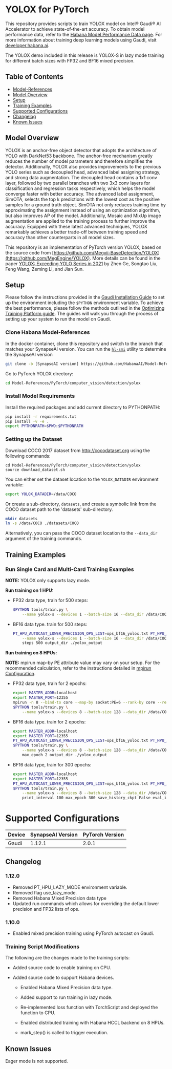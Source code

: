 # YOLOX for PyTorch
This repository provides scripts to train YOLOX model on Intel® Gaudi® AI Accelerator to achieve state-of-the-art
accuracy. To obtain model performance data, refer to the [Habana Model Performance Data page](https://developer.habana.ai/resources/habana-training-models/#performance).
For more information about training deep learning models using Gaudi, visit [developer.habana.ai](https://developer.habana.ai/resources/).

The YOLOX demo included in this release is YOLOX-S in lazy mode training for different batch sizes with
FP32 and BF16 mixed precision.

## Table of Contents
- [Model-References](../../../../README.md)
- [Model Overview](#model-overview)
- [Setup](#setup)
- [Training Examples](#training-examples)
- [Supported Configurations](#supported-configurations)
- [Changelog](#changelog)
- [Known Issues](#known-issues)


## Model Overview

YOLOX is an anchor-free object detector that adopts the architecture of YOLO with DarkNet53 backbone.
The anchor-free mechanism greatly reduces the number of model parameters and therefore simplifies the
detector. Additionally, YOLOX also provides improvements to the previous YOLO series such as decoupled head,
advanced label assigning strategy, and strong data augmentation. The decoupled head contains a 1x1 conv
layer, followed by two parallel branches with two 3x3 conv layers for classification and regression tasks
respectively, which helps the model converge faster with better accuracy. The advanced label assignment,
SimOTA, selects the top k predictions with the lowest cost as the positive samples for a ground truth object.
SimOTA not only reduces training time by approximating the assignment instead of using an optimization
algorithm, but also improves AP of the model. Additionally, Mosaic and MixUp image augmentation are applied
to the training process to further improve the accuracy. Equipped with these latest advanced techniques,
YOLOX remarkably achieves a better trade-off between training speed and accuracy than other counterparts
in all model sizes.

This repository is an implementation of PyTorch version YOLOX, based on the source code from [https://github.com/Megvii-BaseDetection/YOLOX](https://github.com/MegEngine/YOLOX).
More details can be found in the paper [YOLOX: Exceeding YOLO Series in 2021](https://arxiv.org/abs/2107.08430) by Zhen Ge, Songtao Liu,
Feng Wang, Zeming Li, and Jian Sun.


## Setup
Please follow the instructions provided in the [Gaudi Installation Guide](https://docs.habana.ai/en/latest/Installation_Guide/index.html) 
to set up the environment including the `$PYTHON` environment variable. To achieve the best performance, please follow the methods outlined in the [Optimizing Training Platform guide](https://docs.habana.ai/en/latest/PyTorch/Model_Optimization_PyTorch/Optimization_in_Training_Platform.html).
The guides will walk you through the process of setting up your system to run the model on Gaudi.  

### Clone Habana Model-References
In the docker container, clone this repository and switch to the branch that
matches your SynapseAI version. You can run the
[`hl-smi`](https://docs.habana.ai/en/latest/Management_and_Monitoring/System_Management_Tools_Guide/System_Management_Tools.html#hl-smi-utility-options) utility to determine the SynapseAI version

```bash
git clone -b [SynapseAI version] https://github.com/HabanaAI/Model-References
```

Go to PyTorch YOLOX directory:
```bash
cd Model-References/PyTorch/computer_vision/detection/yolox
```

### Install Model Requirements
Install the required packages and add current directory to PYTHONPATH:

```bash
pip install -r requirements.txt
pip install -v -e .
export PYTHONPATH=$PWD:$PYTHONPATH
```

### Setting up the Dataset
Download COCO 2017 dataset from http://cocodataset.org using the following commands:

```
cd Model-References/PyTorch/computer_vision/detection/yolox
source download_dataset.sh
```

You can either set the dataset location to the `YOLOX_DATADIR` environment variable:

```bash
export YOLOX_DATADIR=/data/COCO
```

Or create a sub-directory, `datasets`, and create a symbolic link from the COCO dataset path to the 'datasets' sub-directory.

```bash
mkdir datasets
ln -s /data/COCO ./datasets/COCO
```

Alternatively, you can pass the COCO dataset location to the `--data_dir` argument of the training commands.

## Training Examples
### Run Single Card and Multi-Card Training Examples
**NOTE:** YOLOX only supports lazy mode.

**Run training on 1 HPU:**
* FP32 data type, train for 500 steps:
    ```bash
    $PYTHON tools/train.py \
        --name yolox-s --devices 1 --batch-size 16 --data_dir /data/COCO --hpu steps 500 output_dir ./yolox_output
    ```

* BF16 data type. train for 500 steps:
    ```bash
    PT_HPU_AUTOCAST_LOWER_PRECISION_OPS_LIST=ops_bf16_yolox.txt PT_HPU_AUTOCAST_FP32_OPS_LIST=ops_fp32_yolox.txt $PYTHON tools/train.py \
        --name yolox-s --devices 1 --batch-size 16 --data_dir /data/COCO --hpu --autocast \
        steps 500 output_dir ./yolox_output
    ```

**Run training on 8 HPUs:**

**NOTE:** mpirun map-by PE attribute value may vary on your setup. For the recommended calculation, refer to the instructions detailed in [mpirun Configuration](https://docs.habana.ai/en/latest/PyTorch/PyTorch_Scaling_Guide/DDP_Based_Scaling.html#mpirun-configuration).

* FP32 data type, train for 2 epochs:
    ```bash
    export MASTER_ADDR=localhost
    export MASTER_PORT=12355
    mpirun -n 8 --bind-to core --map-by socket:PE=6 --rank-by core --report-bindings --allow-run-as-root \
    $PYTHON tools/train.py \
        --name yolox-s --devices 8 --batch-size 128 --data_dir /data/COCO --hpu max_epoch 2 output_dir ./yolox_output
    ```

* BF16 data type. train for 2 epochs:
    ```bash
    export MASTER_ADDR=localhost
    export MASTER_PORT=12355
    PT_HPU_AUTOCAST_LOWER_PRECISION_OPS_LIST=ops_bf16_yolox.txt PT_HPU_AUTOCAST_FP32_OPS_LIST=ops_fp32_yolox.txt mpirun -n 8 --bind-to core --map-by socket:PE=6 --rank-by core --report-bindings --allow-run-as-root \
    $PYTHON tools/train.py \
        --name yolox-s --devices 8 --batch-size 128 --data_dir /data/COCO --hpu --autocast\
        max_epoch 2 output_dir ./yolox_output
    ```

* BF16 data type, train for 300 epochs:
    ```bash
    export MASTER_ADDR=localhost
    export MASTER_PORT=12355
    PT_HPU_AUTOCAST_LOWER_PRECISION_OPS_LIST=ops_bf16_yolox.txt PT_HPU_AUTOCAST_FP32_OPS_LIST=ops_fp32_yolox.txt mpirun -n 8 --bind-to core --map-by socket:PE=6 --rank-by core --report-bindings --allow-run-as-root \
    $PYTHON tools/train.py \
        --name yolox-s --devices 8 --batch-size 128 --data_dir /data/COCO --hpu --autocast \
        print_interval 100 max_epoch 300 save_history_ckpt False eval_interval 300 output_dir ./yolox_output
    ```

# Supported Configurations
| Device | SynapseAI Version | PyTorch Version |
|--------|-------------------|-----------------|
| Gaudi  | 1.12.1             | 2.0.1          |

## Changelog
### 1.12.0
* Removed PT_HPU_LAZY_MODE environment variable.
* Removed flag use_lazy_mode.
* Removed Habana Mixed Precision data type
* Updated run commands which allows for overriding the default lower precision and FP32 lists of ops.

### 1.10.0
* Enabled mixed precision training using PyTorch autocast on Gaudi.
### Training Script Modifications
The following are the changes made to the training scripts:

* Added source code to enable training on CPU.
* Added source code to support Habana devices.

   * Enabled Habana Mixed Precision data type.

   * Added support to run training in lazy mode.

   * Re-implemented loss function with TorchScript and deployed the function to CPU.

   * Enabled distributed training with Habana HCCL backend on 8 HPUs.

   * mark_step() is called to trigger execution.

## Known Issues
Eager mode is not supported.
